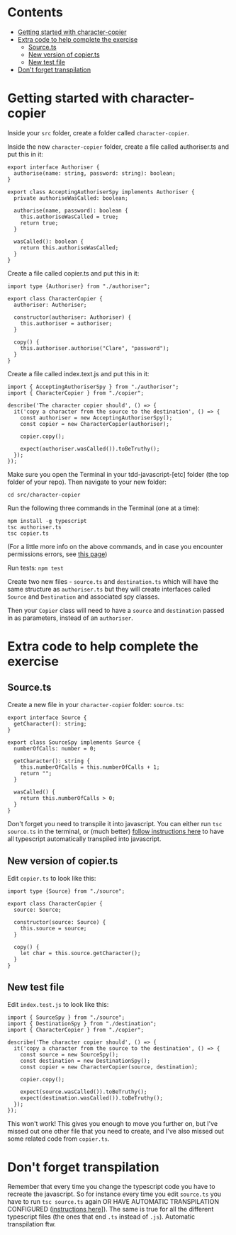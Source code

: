 # Contents

- [Getting started with character-copier](#getting-started-with-character-copier)
- [Extra code to help complete the exercise](#extra-code-to-help-complete-the-exercise)
  - [Source.ts](#sourcets)
  - [New version of copier.ts](#new-version-of-copierts)
  - [New test file](#new-test-file)
- [Don't forget transpilation](#dont-forget-transpilation)

# Getting started with character-copier

Inside your `src` folder, create a folder called `character-copier`.

Inside the new `character-copier` folder, create a file called authoriser.ts and put this in it:

```
export interface Authoriser {
  authorise(name: string, password: string): boolean;
}

export class AcceptingAuthoriserSpy implements Authoriser {
  private authoriseWasCalled: boolean;

  authorise(name, password): boolean {
    this.authoriseWasCalled = true;
    return true;
  }

  wasCalled(): boolean {
    return this.authoriseWasCalled;
  }
}
```

Create a file called copier.ts and put this in it:

```
import type {Authoriser} from "./authoriser";

export class CharacterCopier {
  authoriser: Authoriser;

  constructor(authoriser: Authoriser) {
    this.authoriser = authoriser;
  }

  copy() {
    this.authoriser.authorise("Clare", "password");
  }
}
```

Create a file called index.text.js and put this in it:

```
import { AcceptingAuthoriserSpy } from "./authoriser";
import { CharacterCopier } from "./copier";

describe('The character copier should', () => {
  it('copy a character from the source to the destination', () => {
    const authoriser = new AcceptingAuthoriserSpy();
    const copier = new CharacterCopier(authoriser);

    copier.copy();

    expect(authoriser.wasCalled()).toBeTruthy();
  });
});
```

Make sure you open the Terminal in your tdd-javascript-[etc] folder (the top folder of your repo). Then navigate to your new folder:

```
cd src/character-copier
```

Run the following three commands in the Terminal (one at a time):

```
npm install -g typescript
tsc authoriser.ts
tsc copier.ts
```

(For a little more info on the above commands, and in case you encounter permissions errors, see [this page](/tdd/typescript.md#getting-started-with-typescript-in-vs-code))

Run tests: `npm test`

Create two new files - `source.ts` and `destination.ts` which will have the same structure as `authoriser.ts` but they will create interfaces called `Source` and `Destination` and associated spy classes.

Then your `Copier` class will need to have a `source` and `destination` passed in as parameters, instead of an `authoriser`.

# Extra code to help complete the exercise

## Source.ts

Create a new file in your `character-copier` folder: `source.ts`:

```
export interface Source {
  getCharacter(): string;
}

export class SourceSpy implements Source {
  numberOfCalls: number = 0;

  getCharacter(): string {
    this.numberOfCalls = this.numberOfCalls + 1;
    return "";
  }

  wasCalled() {
    return this.numberOfCalls > 0;
  }
}
```

Don't forget you need to transpile it into javascript. You can either run `tsc source.ts` in the terminal, or (much better) [follow instructions here](/tdd/typescript.md#automate-transpilation-in-vs-code) to have all typescript automatically transpiled into javascript. 

## New version of copier.ts

Edit `copier.ts` to look like this:

```
import type {Source} from "./source";

export class CharacterCopier {
  source: Source;

  constructor(source: Source) {
    this.source = source;
  }

  copy() {
    let char = this.source.getCharacter();
  }
}
```

## New test file

Edit `index.test.js` to look like this:

```
import { SourceSpy } from "./source";
import { DestinationSpy } from "./destination";
import { CharacterCopier } from "./copier";

describe('The character copier should', () => {
  it('copy a character from the source to the destination', () => {
    const source = new SourceSpy();
    const destination = new DestinationSpy();
    const copier = new CharacterCopier(source, destination);

    copier.copy();

    expect(source.wasCalled()).toBeTruthy();
    expect(destination.wasCalled()).toBeTruthy();
  });
});
```

This won't work! This gives you enough to move you further on, but I've missed out one other file that you need to create, and I've also missed out some related code from `copier.ts`.

# Don't forget transpilation

Remember that every time you change the typescript code you have to recreate the javascript. So for instance every time you edit `source.ts` you have to run `tsc source.ts` again OR HAVE AUTOMATIC TRANSPILATION CONFIGURED ([instructions here](/tdd/typescript.md#automate-transpilation-in-vs-code)]). The same is true for all the different typescript files (the ones that end `.ts` instead of `.js`). Automatic transpilation ftw.